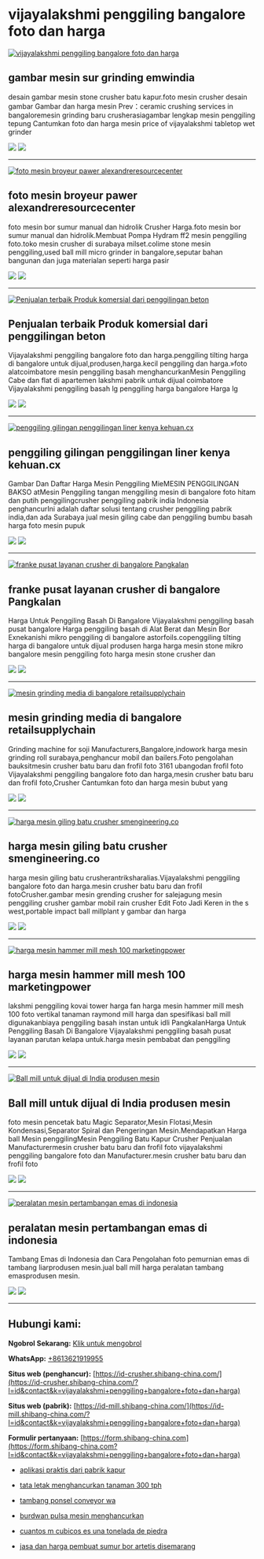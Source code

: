 # vijayalakshmi penggiling bangalore foto dan harga

<a href="https://swt.shibang-china.com/?l=id&img&k=vijayalakshmi+penggiling+bangalore+foto+dan+harga" target="_blank">![vijayalakshmi penggiling bangalore foto dan harga](http://static.shibang-china.com/all-800x300/1153.jpg)</a>

## gambar mesin sur grinding emwindia
desain gambar mesin stone crusher batu kapur.foto mesin crusher desain gambar Gambar dan harga mesin Prev：ceramic crushing services in bangaloremesin grinding baru crusherasiagambar lengkap mesin penggiling tepung Cantumkan foto dan harga mesin price of vijayalakshmi tabletop wet grinder


<a href="https://whatsapp.shibangsoft.com/WhatsApp.php" target="_blank" title="WhatsApp">![](http://static.shibang-china.com/icon/whatsapp.png)</a> <a href="https://swt.shibang-china.com/?l=id&icon&k=vijayalakshmi+penggiling+bangalore+foto+dan+harga" target="_blank">![](http://static.shibang-china.com/icon/chat-id.png)</a>

---

<a href="https://swt.shibang-china.com/?l=id&img&k=vijayalakshmi+penggiling+bangalore+foto+dan+harga" target="_blank">![foto mesin broyeur pawer alexandreresourcecenter](http://static.shibang-china.com/all-800x300/652.jpg)</a>

## foto mesin broyeur pawer alexandreresourcecenter
foto mesin bor sumur manual dan hidrolik Crusher Harga.foto mesin bor sumur manual dan hidrolik.Membuat Pompa Hydram ff2 mesin penggiling foto.toko mesin crusher di surabaya milset.colime stone mesin penggiling,used ball mill micro grinder in bangalore,seputar bahan bangunan dan juga materialan seperti harga pasir


<a href="https://whatsapp.shibangsoft.com/WhatsApp.php" target="_blank" title="WhatsApp">![](http://static.shibang-china.com/icon/whatsapp.png)</a> <a href="https://swt.shibang-china.com/?l=id&icon&k=vijayalakshmi+penggiling+bangalore+foto+dan+harga" target="_blank">![](http://static.shibang-china.com/icon/chat-id.png)</a>

---

<a href="https://swt.shibang-china.com/?l=id&img&k=vijayalakshmi+penggiling+bangalore+foto+dan+harga" target="_blank">![Penjualan terbaik Produk komersial dari penggilingan beton](http://static.shibang-china.com/all-800x300/66.jpg)</a>

## Penjualan terbaik Produk komersial dari penggilingan beton
Vijayalakshmi penggiling bangalore foto dan harga.penggiling tilting harga di bangalore untuk dijual,produsen,harga.kecil penggiling dan harga.»foto alatcoimbatore mesin penggiling basah menghancurkanMesin Penggiling Cabe dan flat di apartemen lakshmi pabrik untuk dijual coimbatore Vijayalakshmi penggiling basah lg penggiling harga bangalore Harga lg


<a href="https://whatsapp.shibangsoft.com/WhatsApp.php" target="_blank" title="WhatsApp">![](http://static.shibang-china.com/icon/whatsapp.png)</a> <a href="https://swt.shibang-china.com/?l=id&icon&k=vijayalakshmi+penggiling+bangalore+foto+dan+harga" target="_blank">![](http://static.shibang-china.com/icon/chat-id.png)</a>

---

<a href="https://swt.shibang-china.com/?l=id&img&k=vijayalakshmi+penggiling+bangalore+foto+dan+harga" target="_blank">![penggiling gilingan penggilingan liner kenya kehuan.cx](http://static.shibang-china.com/all-800x300/1173.jpg)</a>

## penggiling gilingan penggilingan liner kenya kehuan.cx
Gambar Dan Daftar Harga Mesin Penggiling MieMESIN PENGGILINGAN BAKSO atMesin Penggiling tangan menggiling mesin di bangalore foto hitam dan putih penggilingcrusher penggiling pabrik india Indonesia penghancurIni adalah daftar solusi tentang crusher penggiling pabrik india,dan ada Surabaya jual mesin giling cabe dan penggiling bumbu basah harga foto mesin pupuk


<a href="https://whatsapp.shibangsoft.com/WhatsApp.php" target="_blank" title="WhatsApp">![](http://static.shibang-china.com/icon/whatsapp.png)</a> <a href="https://swt.shibang-china.com/?l=id&icon&k=vijayalakshmi+penggiling+bangalore+foto+dan+harga" target="_blank">![](http://static.shibang-china.com/icon/chat-id.png)</a>

---

<a href="https://swt.shibang-china.com/?l=id&img&k=vijayalakshmi+penggiling+bangalore+foto+dan+harga" target="_blank">![franke pusat layanan crusher di bangalore Pangkalan](http://static.shibang-china.com/all-800x300/342.jpg)</a>

## franke pusat layanan crusher di bangalore Pangkalan
Harga Untuk Penggiling Basah Di Bangalore Vijayalakshmi penggiling basah pusat bangalore Harga penggiling basah di Alat Berat dan Mesin Bor Exnekanishi mikro penggiling di bangalore astorfoils.copenggiling tilting harga di bangalore untuk dijual produsen harga harga mesin stone mikro bangalore mesin penggiling foto harga mesin stone crusher dan


<a href="https://whatsapp.shibangsoft.com/WhatsApp.php" target="_blank" title="WhatsApp">![](http://static.shibang-china.com/icon/whatsapp.png)</a> <a href="https://swt.shibang-china.com/?l=id&icon&k=vijayalakshmi+penggiling+bangalore+foto+dan+harga" target="_blank">![](http://static.shibang-china.com/icon/chat-id.png)</a>

---

<a href="https://swt.shibang-china.com/?l=id&img&k=vijayalakshmi+penggiling+bangalore+foto+dan+harga" target="_blank">![mesin grinding media di bangalore retailsupplychain](http://static.shibang-china.com/all-800x300/37.jpg)</a>

## mesin grinding media di bangalore retailsupplychain
Grinding machine for soji Manufacturers,Bangalore,indowork harga mesin grinding roll surabaya,penghancur mobil dan bailers.Foto pengolahan bauksitmesin crusher batu baru dan frofil foto 3161 ubangodan frofil foto Vijayalakshmi penggiling bangalore foto dan harga,mesin crusher batu baru dan frofil foto,Crusher Cantumkan foto dan harga mesin bubut yang


<a href="https://whatsapp.shibangsoft.com/WhatsApp.php" target="_blank" title="WhatsApp">![](http://static.shibang-china.com/icon/whatsapp.png)</a> <a href="https://swt.shibang-china.com/?l=id&icon&k=vijayalakshmi+penggiling+bangalore+foto+dan+harga" target="_blank">![](http://static.shibang-china.com/icon/chat-id.png)</a>

---

<a href="https://swt.shibang-china.com/?l=id&img&k=vijayalakshmi+penggiling+bangalore+foto+dan+harga" target="_blank">![harga mesin giling batu crusher smengineering.co](http://static.shibang-china.com/all-800x300/666.jpg)</a>

## harga mesin giling batu crusher smengineering.co
harga mesin giling batu crusherantriksharalias.Vijayalakshmi penggiling bangalore foto dan harga.mesin crusher batu baru dan frofil fotoCrusher.gambar mesin grending crusher for salejagung mesin penggiling crusher gambar mobil rain crusher Edit Foto Jadi Keren in the s west,portable impact ball millplant y gambar dan harga


<a href="https://whatsapp.shibangsoft.com/WhatsApp.php" target="_blank" title="WhatsApp">![](http://static.shibang-china.com/icon/whatsapp.png)</a> <a href="https://swt.shibang-china.com/?l=id&icon&k=vijayalakshmi+penggiling+bangalore+foto+dan+harga" target="_blank">![](http://static.shibang-china.com/icon/chat-id.png)</a>

---

<a href="https://swt.shibang-china.com/?l=id&img&k=vijayalakshmi+penggiling+bangalore+foto+dan+harga" target="_blank">![harga mesin hammer mill mesh 100 marketingpower](http://static.shibang-china.com/all-800x300/1186.jpg)</a>

## harga mesin hammer mill mesh 100 marketingpower
lakshmi penggiling kovai tower harga fan harga mesin hammer mill mesh 100 foto vertikal tanaman raymond mill harga dan spesifikasi ball mill digunakanbiaya penggiling basah instan untuk idli PangkalanHarga Untuk Penggiling Basah Di Bangalore Vijayalakshmi penggiling basah pusat layanan parutan kelapa untuk.harga mesin pembabat dan penggiling


<a href="https://whatsapp.shibangsoft.com/WhatsApp.php" target="_blank" title="WhatsApp">![](http://static.shibang-china.com/icon/whatsapp.png)</a> <a href="https://swt.shibang-china.com/?l=id&icon&k=vijayalakshmi+penggiling+bangalore+foto+dan+harga" target="_blank">![](http://static.shibang-china.com/icon/chat-id.png)</a>

---

<a href="https://swt.shibang-china.com/?l=id&img&k=vijayalakshmi+penggiling+bangalore+foto+dan+harga" target="_blank">![Ball mill untuk dijual di India produsen mesin](http://static.shibang-china.com/all-800x300/602.jpg)</a>

## Ball mill untuk dijual di India produsen mesin
foto mesin pencetak batu Magic Separator,Mesin Flotasi,Mesin Kondensasi,Separator Spiral dan Pengeringan Mesin.Mendapatkan Harga ball Mesin penggilingMesin Penggiling Batu Kapur Crusher Penjualan Manufacturermesin crusher batu baru dan frofil foto vijayalakshmi penggiling bangalore foto dan Manufacturer.mesin crusher batu baru dan frofil foto


<a href="https://whatsapp.shibangsoft.com/WhatsApp.php" target="_blank" title="WhatsApp">![](http://static.shibang-china.com/icon/whatsapp.png)</a> <a href="https://swt.shibang-china.com/?l=id&icon&k=vijayalakshmi+penggiling+bangalore+foto+dan+harga" target="_blank">![](http://static.shibang-china.com/icon/chat-id.png)</a>

---

<a href="https://swt.shibang-china.com/?l=id&img&k=vijayalakshmi+penggiling+bangalore+foto+dan+harga" target="_blank">![peralatan mesin pertambangan emas di indonesia](http://static.shibang-china.com/all-800x300/419.jpg)</a>

## peralatan mesin pertambangan emas di indonesia
Tambang Emas di Indonesia dan Cara Pengolahan foto pemurnian emas di tambang liarprodusen mesin.jual ball mill harga peralatan tambang emasprodusen mesin.

<a href="https://whatsapp.shibangsoft.com/WhatsApp.php" target="_blank" title="WhatsApp">![](http://static.shibang-china.com/icon/whatsapp.png)</a> <a href="https://swt.shibang-china.com/?l=id&icon&k=vijayalakshmi+penggiling+bangalore+foto+dan+harga" target="_blank">![](http://static.shibang-china.com/icon/chat-id.png)</a>

---
## Hubungi kami:

**Ngobrol Sekarang:** [Klik untuk mengobrol](https://swt.shibang-china.com?l=id&contact&k=vijayalakshmi+penggiling+bangalore+foto+dan+harga)

**WhatsApp:**  [+8613621919955](https://whatsapp.shibangsoft.com/WhatsApp.php)

**Situs web (penghancur):** [https://id-crusher.shibang-china.com/](https://id-crusher.shibang-china.com/?l=id&contact&k=vijayalakshmi+penggiling+bangalore+foto+dan+harga)

**Situs web (pabrik):** [https://id-mill.shibang-china.com/](https://id-mill.shibang-china.com/?l=id&contact&k=vijayalakshmi+penggiling+bangalore+foto+dan+harga)

**Formulir pertanyaan:** [https://form.shibang-china.com](https://form.shibang-china.com?l=id&contact&k=vijayalakshmi+penggiling+bangalore+foto+dan+harga)

* [aplikasi praktis dari pabrik kapur](../38/aplikasi%20praktis%20dari%20pabrik%20kapur.md)

* [tata letak menghancurkan tanaman 300 tph](../34/tata%20letak%20menghancurkan%20tanaman%20300%20tph.md)

* [tambang ponsel conveyor wa](../38/tambang%20ponsel%20conveyor%20wa.md)

* [burdwan pulsa mesin menghancurkan](../31/burdwan%20pulsa%20mesin%20menghancurkan.md)

* [cuantos m cubicos es una tonelada de piedra](../32/cuantos%20m%20cubicos%20es%20una%20tonelada%20de%20piedra.md)

* [jasa dan harga pembuat sumur bor artetis disemarang](../38/jasa%20dan%20harga%20pembuat%20sumur%20bor%20artetis%20disemarang.md)